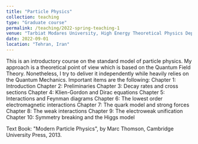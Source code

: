 ```yaml
---
title: "Particle Physics"
collection: teaching
type: "Graduate course"
permalink: /teaching/2022-spring-teaching-1
venue: "Tarbiat Modares University, High Energy Theoretical Physics Department"
date: 2022-09-01
location: "Tehran, Iran"
---
```


This is an introductory course on the standard model of particle physics. My approach is a theoretical point of view which is based on the Quantum Field Theory. Nonetheless, I try to deliver it independently while heavily relies on the Quantum Mechanics. Important items are the following: 
Chapter 1: Introduction
Chapter 2: Preliminaries
Chapter 3: Decay rates and cross sections
Chapter 4: Klien-Gordon and Dirac equations
Chapter 5: Interactions and Feynman diagrams
Chapter 6: The lowest order electromagnetic interactions
Chapter 7: The quark model and strong forces
Chapter 8: The weak interactions
Chapter 9: The electroweak unification
Chapter 10: Symmetry breaking and the Higgs model

Text Book: "Modern Particle Physics", by Marc Thomson, Cambridge University Press, 2013.